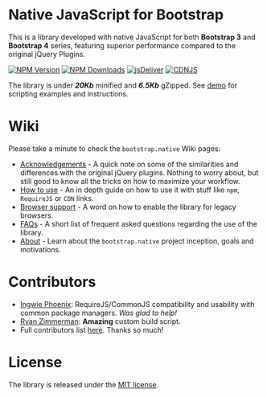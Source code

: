 # Native JavaScript for Bootstrap
This is a library developed with native JavaScript for both **Bootstrap 3** and **Bootstrap 4** series, featuring superior performance compared to the original jQuery Plugins.

[![NPM Version](https://img.shields.io/npm/v/bootstrap.native.svg?style=flat-square)](https://www.npmjs.com/package/bootstrap.native)
[![NPM Downloads](https://img.shields.io/npm/dm/bootstrap.native.svg?style=flat-square)](http://npm-stat.com/charts.html?package=bootstrap.native)
[![jsDeliver](https://data.jsdelivr.com/v1/package/npm/bootstrap.native/badge)](https://www.jsdelivr.com/package/npm/bootstrap.native)
[![CDNJS](https://img.shields.io/cdnjs/v/bootstrap.native.svg?style=flat-square)](https://cdnjs.com/libraries/bootstrap.native)

 The library is under ***20Kb*** minified and ***6.5Kb*** gZipped. See <a href="http://thednp.github.io/bootstrap.native/">demo</a> for scripting examples and instructions.

# Wiki
Please take a minute to check the `bootstrap.native` Wiki pages:
* [Acknowledgements](https://github.com/thednp/bootstrap.native/wiki/Acknowledgements) - A quick note on some of the similarities and differences with the original jQuery plugins. Nothing to worry about, but still good to know all the tricks on how to maximize your workflow.
* [How to use](https://github.com/thednp/bootstrap.native/wiki/How-to-use) - An in depth guide on how to use it with stuff like `npm`, `RequireJS` or `CDN` links.
* [Browser support](https://github.com/thednp/bootstrap.native/wiki/Browser-support) - A word on how to enable the library for legacy browsers.
* [FAQs](https://github.com/thednp/bootstrap.native/wiki/FAQs) - A short list of frequent asked questions regarding the use of the library.
* [About](https://github.com/thednp/bootstrap.native/wiki/About) - Learn about the `bootstrap.native` project inception, goals and motivations.

# Contributors
- [Ingwie Phoenix](https://github.com/IngwiePhoenix): RequireJS/CommonJS compatibility and usability with common package managers. _Was glad to help!_
- [Ryan Zimmerman](https://github.com/RyanZim): **Amazing** custom build script.
- Full contributors list [here](https://github.com/thednp/bootstrap.native/graphs/contributors). Thanks so much!

# License
The library is released under the [MIT license](https://github.com/thednp/bootstrap.native/blob/master/LICENSE).